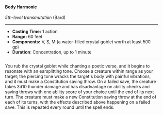 #### Body Harmonic
*5th-level transmutation* (Bard)
___
- **Casting Time:** 1 action
- **Range:** 60 feet
- **Components:** V, S, M (a water-filled crystal goblet worth at least 500 gp)
- **Duration:** Concentration, up to 1 minute
---
You rub the crystal goblet while chanting a poetic
verse, and it begins to resonate with an earsplitting
tone. Choose a creature within range as your target;
the piercing tone wracks the target's body with painful vibrations, and it must make a Constitution
saving throw. On a failed save, the creature takes
3d10 thunder damage and has disadvantage on
ability checks and saving throws with one ability
score of your choice until the end of its next turn.
The creature must make a new Constitution
saving throw at the end of each of its turns, with the
effects described above happening on a failed save.
This is repeated every round until the spell ends.
